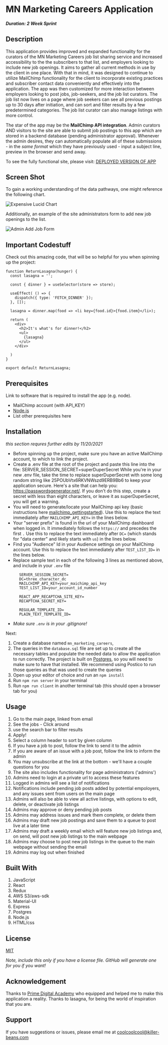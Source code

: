 # <b>MN Marketing Careers Application</b>



##### _Duration: 2 Week Sprint_

## Description

This application provides improved and expanded functionality for the curators of the MN Marketing Careers job list sharing service and increased accessibility to the the subscribers to that list, and employers looking to include new job openings. It aims to gather all current methods in use by the client in one place. With that in mind, it was designed to continue to utilize MailChimp functionality for the client to incorporate existing practices and subscriber contact data conveniently and effectively into the application. The app was then customized for more interaction between employers looking to post jobs, job-seekers, and the job list curators. The job list now lives on a page where job seekers can see all previous postings up to 30 days after initiation, and can sort and filter results by a few predetermined categories. The job list curator can also manage listings with more control. 

The star of the app may be the **MailChimp API integration**. Admin curators AND visitors to the site are able to submit job postings to this app which are stored in a backend database (pending administrator approval). Whenever the admin desires, they can automatically populate all of these submissions - in the _same format_ which they have previously used - input a subject line, preview in the browser and send away.


To see the fully functional site, please visit: [DEPLOYED VERSION OF APP](www.heroku.com)

## Screen Shot


To gain a working understanding of the data pathways, one might reference the following chart.

![Expensive Lucid Chart](public/images/lucid_chart.png)

Additionally, an example of the site administrators form to add new job openings to the list.

![Admin Add Job Form](public/images/mnmc_admin-add-jobs.png)

## Important Codestuff

Check out this amazing code, that will be so helpful for you when spinning up the project:

```
function ReturnLasagna(hunger) {
  const lasagna = '';

  const { dinner } = useSelector(store => store);

  useEffect( () => {
    dispatch({ type: 'FETCH_DINNER' });
  }, []);

  lasagna = dinner.map(food => <li key={food.id}>{food.item}</li>);

  return (
    <div>
      <h2>It's what's for dinner!</h2>
      <ul>
        {lasagna}
      </ul>
    </div>

  )
}

export default ReturnLasagna;
```

## Prerequisites

Link to software that is required to install the app (e.g. node).

- MailChimp account (with API_KEY)
- [Node.js](https://nodejs.org/en/)
- List other prerequisites here

## Installation

*this section requres further edits by 11/20/2021*

- Before spinning up the project, make sure you have an active MailChimp account, to which to link the project. 
- Create a .env file at the root of the project and paste this line into the file:
  SERVER_SESSION_SECRET=superDuperSecret 
  While you're in your new .env file, take the time to replace superDuperSecret with some long random string like 25POUbVtx6RKVNWszd9ERB9Bb6 to keep your application secure. Here's a site that can help you: https://passwordsgenerator.net/. If you don't do this step, create a secret with less than eight characters, or leave it as superDuperSecret, you will get a warning.
- You will need to generate/locate your MailChimp api key (basic instructions here [mailchimp_gettingstarted](https://mailchimp.com/developer/marketing/guides/quick-start/#generate-your-api-key)). Use this to replace the text immediately after `MAILCHIMP_API_KEY=` in the lines below.
- Your "server prefix" is found in the url of your MailChimp dashboard when logged in. It immediately follows the `https://` and precedes the first `.` Use this to replace the text immediately after `DC=` (which stands for "data center" and likely starts with `us`) in the lines below.
- Find you "Audience" Id in your Audience settings on your MailChimp account. Use this to replace the text immediately after `TEST_LIST_ID=` in the lines below.
- Replace sample text in each of the following 3 lines as mentioned above, and include in your `.env` file

```
      SERVER_SESSION_SECRET=
      DC=three_character_dc
      MAILCHIMP_API_KEY=your_maichimp_api_key
      TEST_LIST_ID=your_account_id_number

      REACT_APP_RECAPTCHA_SITE_KEY=
      RECAPTCHA_SECRET_KEY=

      REGULAR_TEMPLATE_ID=
      PLAIN_TEXT_TEMPLATE_ID=
```

- _*Make sure `.env` is in your .gitignore!*_

Next:

1. Create a database named `mn_marketing_careers`,
2. The queries in the `database.sql` file are set up to create all the necessary tables and populate the needed data to allow the application to run correctly. The project is built on [Postgres](https://www.postgresql.org/download/), so you will need to make sure to have that installed. We recommend using Postico to run those queries as that was used to create the queries 
3. Open up your editor of choice and run an `npm install`
4. Run `npm run server` in your terminal
5. Run `npm run client` in another terminal tab (this should open a browser tab for you)

## Usage


1. Go to the main page, linked from email
2. See the jobs - Click around
3. use the search bar to filter results
4. Apply!
5. Select a column header to sort by given column
6. If you have a job to post, follow the link to send it to the admin
7. If you are aware of an issue with a job post, follow the link to inform the admin
8. You may unsubscribe at the link at the bottom - we'll have a couple questions for you
9. The site also includes functionality for page administrators ('admins')
10. Admins need to login at a private url to access these features
11. Logged in admins will see a list of notifications
12. Notifications include pending job posts added by potential empoloyers, and any issues sent from users on the main page
13. Admins will also be able to view all active listings, with options to edit, delete, or deactivate job listings
14. Admins may approve or deny pending job posts
15. Admins may address issues and mark them complete, or delete them
16. Admins may draft new job postings and save them to a queue to post live at a later time
17. Admins may draft a weekly email which will feature new job listings and, on send, will post new job listings to the main webpage
18. Admins may choose to post new job listings in the queue to the main webpage without sending the email
19. Admins may log out when finished

## Built With

1. JavaScript
2. React
3. Redux
4. AWS S3/aws-sdk
5. Material-UI
6. Express
7. Postgres
8. Node.js
9. HTML/css


## License
[MIT](https://choosealicense.com/licenses/mit/)

_Note, include this only if you have a license file. GitHub will generate one for you if you want!_

## Acknowledgement
Thanks to [Prime Digital Academy](www.primeacademy.io) who equipped and helped me to make this application a reality. Thanks to lasagna, for being the world of inspiration that you are.

## Support
If you have suggestions or issues, please email me at [coolcoolcool@killer-beans.com](www.google.com)
